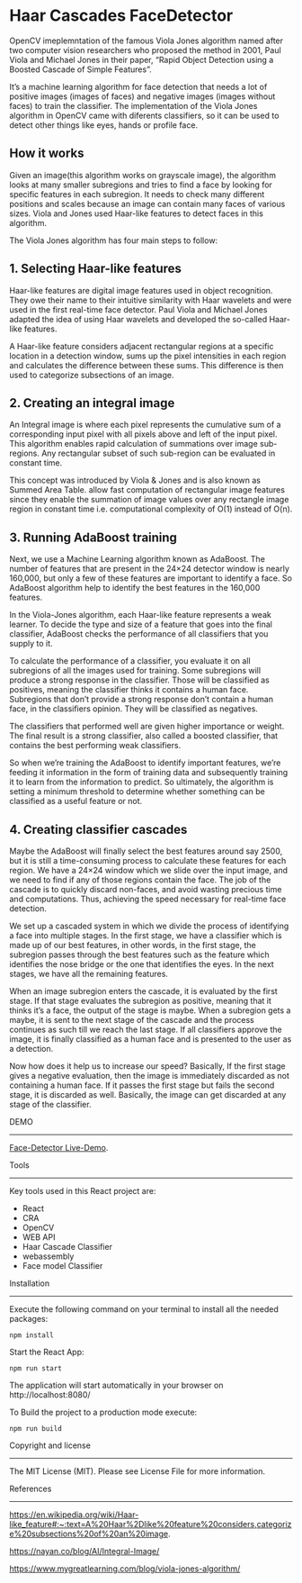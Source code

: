 # Haar Cascades FaceDetector

OpenCV imeplemntation of the famous Viola Jones algorithm named after two computer vision researchers who proposed the method in 2001, Paul Viola and Michael Jones in their paper, “Rapid Object Detection using a Boosted Cascade of Simple Features”.

It’s a machine learning algorithm for face detection that needs a lot of positive images (images of faces) and negative images (images without faces) to train the classifier. The implementation of the Viola Jones algorithm in OpenCV came with diferents classifiers, so it can be used to detect other things like eyes, hands or profile face.

## How it works

Given an image(this algorithm works on grayscale image), the algorithm looks at many smaller subregions and tries to find a face by looking for specific features in each subregion. It needs to check many different positions and scales because an image can contain many faces of various sizes. Viola and Jones used Haar-like features to detect faces in this algorithm.

The Viola Jones algorithm has four main steps to follow:

## 1. Selecting Haar-like features

Haar-like features are digital image features used in object recognition. They owe their name to their intuitive similarity with Haar wavelets and were used in the first real-time face detector. Paul Viola and Michael Jones adapted the idea of using Haar wavelets and developed the so-called Haar-like features.

A Haar-like feature considers adjacent rectangular regions at a specific location in a detection window, sums up the pixel intensities in each region and calculates the difference between these sums. This difference is then used to categorize subsections of an image.

## 2. Creating an integral image

An Integral image is where each pixel represents the cumulative sum of a corresponding input pixel with all pixels above and left of the input pixel. This algorithm enables rapid calculation of summations over image sub-regions. Any rectangular subset of such sub-region can be evaluated in constant time.

This concept was introduced by Viola & Jones and is also known as Summed Area Table. allow fast computation of rectangular image features since they enable the summation of image values over any rectangle image region in constant time i.e. computational complexity of O(1) instead of O(n).

## 3. Running AdaBoost training

Next, we use a Machine Learning algorithm known as AdaBoost. The number of features that are present in the 24×24 detector window is nearly 160,000, but only a few of these features are important to identify a face. So AdaBoost algorithm help to identify the best features in the 160,000 features.

In the Viola-Jones algorithm, each Haar-like feature represents a weak learner. To decide the type and size of a feature that goes into the final classifier, AdaBoost checks the performance of all classifiers that you supply to it.

To calculate the performance of a classifier, you evaluate it on all subregions of all the images used for training. Some subregions will produce a strong response in the classifier. Those will be classified as positives, meaning the classifier thinks it contains a human face. Subregions that don’t provide a strong response don’t contain a human face, in the classifiers opinion. They will be classified as negatives.

The classifiers that performed well are given higher importance or weight. The final result is a strong classifier, also called a boosted classifier, that contains the best performing weak classifiers.

So when we’re training the AdaBoost to identify important features, we’re feeding it information in the form of training data and subsequently training it to learn from the information to predict. So ultimately, the algorithm is setting a minimum threshold to determine whether something can be classified as a useful feature or not.

## 4. Creating classifier cascades

Maybe the AdaBoost will finally select the best features around say 2500, but it is still a time-consuming process to calculate these features for each region. We have a 24×24 window which we slide over the input image, and we need to find if any of those regions contain the face. The job of the cascade is to quickly discard non-faces, and avoid wasting precious time and computations. Thus, achieving the speed necessary for real-time face detection.

We set up a cascaded system in which we divide the process of identifying a face into multiple stages. In the first stage, we have a classifier which is made up of our best features, in other words, in the first stage, the subregion passes through the best features such as the feature which identifies the nose bridge or the one that identifies the eyes. In the next stages, we have all the remaining features.

When an image subregion enters the cascade, it is evaluated by the first stage. If that stage evaluates the subregion as positive, meaning that it thinks it’s a face, the output of the stage is maybe. When a subregion gets a maybe, it is sent to the next stage of the cascade and the process continues as such till we reach the last stage. If all classifiers approve the image, it is finally classified as a human face and is presented to the user as a detection.

Now how does it help us to increase our speed? Basically, If the first stage gives a negative evaluation, then the image is immediately discarded as not containing a human face. If it passes the first stage but fails the second stage, it is discarded as well. Basically, the image can get discarded at any stage of the classifier.

DEMO

---

[Face-Detector Live-Demo](https://haarcascades-facedetector.web.app/).

Tools

---

Key tools used in this React project are:

- React
- CRA
- OpenCV
- WEB API
- Haar Cascade Classifier
- webassembly
- Face model Classifier

Installation

---

Execute the following command on your terminal to install all the needed packages:

    npm install

Start the React App:

    npm run start

The application will start automatically in your browser on http://localhost:8080/

To Build the project to a production mode execute:

    npm run build

Copyright and license

---

The MIT License (MIT). Please see License File for more information.

References

---
https://en.wikipedia.org/wiki/Haar-like_feature#:~:text=A%20Haar%2Dlike%20feature%20considers,categorize%20subsections%20of%20an%20image.

https://nayan.co/blog/AI/Integral-Image/

https://www.mygreatlearning.com/blog/viola-jones-algorithm/
